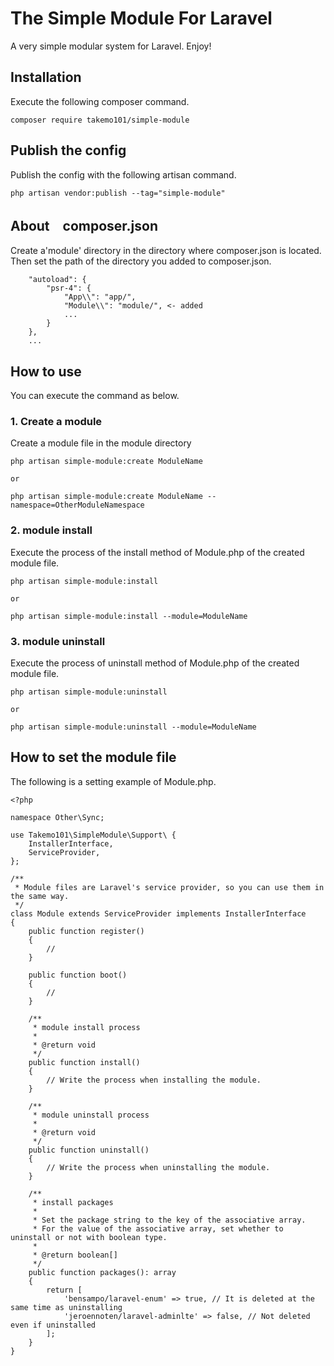 # The Simple Module For Laravel

A very simple modular system for Laravel.
Enjoy!  

## Installation
Execute the following composer command.

```
composer require takemo101/simple-module
```

## Publish the config
Publish the config with the following artisan command.
```
php artisan vendor:publish --tag="simple-module"
```

## About　composer.json
Create a'module' directory in the directory where composer.json is located.  
Then set the path of the directory you added to composer.json.  
```
    "autoload": {
        "psr-4": {
            "App\\": "app/",
            "Module\\": "module/", <- added
            ...
        }
    },
    ...
```

## How to use
You can execute the command as below.

### 1. Create a module
Create a module file in the module directory
```
php artisan simple-module:create ModuleName

or

php artisan simple-module:create ModuleName --namespace=OtherModuleNamespace
```

### 2. module install
Execute the process of the install method of Module.php of the created module file.
```
php artisan simple-module:install

or

php artisan simple-module:install --module=ModuleName
```

### 3. module uninstall
Execute the process of uninstall method of Module.php of the created module file.
```
php artisan simple-module:uninstall

or

php artisan simple-module:uninstall --module=ModuleName
```

## How to set the module file
The following is a setting example of Module.php.
```
<?php

namespace Other\Sync;

use Takemo101\SimpleModule\Support\ {
    InstallerInterface,
    ServiceProvider,
};

/**
 * Module files are Laravel's service provider, so you can use them in the same way.
 */
class Module extends ServiceProvider implements InstallerInterface
{
    public function register()
    {
        //
    }

    public function boot()
    {
        //
    }

    /**
     * module install process
     *
     * @return void
     */
    public function install()
    {
        // Write the process when installing the module.
    }

    /**
     * module uninstall process
     *
     * @return void
     */
    public function uninstall()
    {
        // Write the process when uninstalling the module.
    }

    /**
     * install packages
     *
     * Set the package string to the key of the associative array.
     * For the value of the associative array, set whether to uninstall or not with boolean type.
     *
     * @return boolean[]
     */
    public function packages(): array
    {
        return [
            'bensampo/laravel-enum' => true, // It is deleted at the same time as uninstalling
            'jeroennoten/laravel-adminlte' => false, // Not deleted even if uninstalled
        ];
    }
}
```
